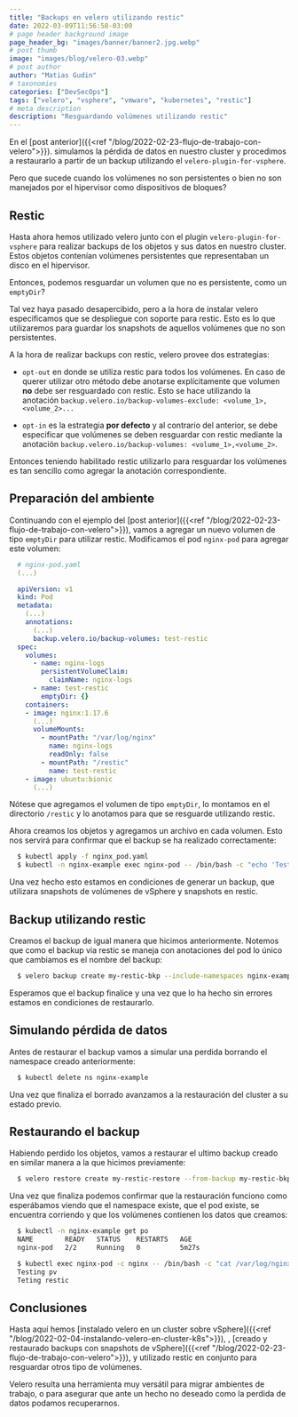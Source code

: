 ```yaml
---
title: "Backups en velero utilizando restic"
date: 2022-03-09T11:56:58-03:00
# page header background image
page_header_bg: "images/banner/banner2.jpg.webp"
# post thumb
image: "images/blog/velero-03.webp"
# post author
author: "Matias Gudin"
# taxonomies
categories: ["DevSecOps"]
tags: ["velero", "vsphere", "vmware", "kubernetes", "restic"]
# meta description
description: "Resguardando volúmenes utilizando restic"
---
```


En el [post anterior]({{<ref "/blog/2022-02-23-flujo-de-trabajo-con-velero">}}). 
simulamos la pérdida de datos en nuestro cluster y
procedimos a restaurarlo a partir de un backup utilizando el
`velero-plugin-for-vsphere`.

Pero que sucede cuando los volúmenes no son persistentes o bien no son manejados
por el hipervisor como dispositivos de bloques?

## Restic

Hasta ahora hemos utilizado velero junto con el plugin
`velero-plugin-for-vsphere` para realizar backups de los objetos y sus datos en
nuestro cluster. Estos objetos contenían volúmenes persistentes que representaban
un disco en el hipervisor.

Entonces, podemos resguardar un volumen que no es persistente, como un
`emptyDir`?

Tal vez haya pasado desapercibido, pero a la hora de instalar velero 
especificamos que se despliegue con soporte para restic. Esto es lo que
utilizaremos para guardar los snapshots de aquellos volúmenes que no son
persistentes.

A la hora de realizar backups con restic, velero provee dos estrategias:

* `opt-out` en donde se utiliza restic para todos los volúmenes. En caso de
  querer utilizar otro método debe anotarse explícitamente que volumen **no**
  debe ser resguardado con restic. Esto se hace utilizando la anotación
  `backup.velero.io/backup-volumes-exclude: <volume_1>,<volume_2>...`

* `opt-in` es la estrategia **por defecto** y al contrario del anterior, se
  debe especificar que volúmenes se deben resguardar con restic mediante la 
  anotación `backup.velero.io/backup-volumes: <volume_1>,<volume_2>`.

Entonces teniendo habilitado restic utilizarlo para resguardar los volúmenes es
tan sencillo como agregar la anotación correspondiente.


## Preparación del ambiente

Continuando con el ejemplo del
[post anterior]({{<ref "/blog/2022-02-23-flujo-de-trabajo-con-velero">}}), vamos
a agregar un nuevo volumen de tipo `emptyDir` para utilizar restic. Modificamos 
el pod `nginx-pod` para agregar este volumen:

```yaml
  # nginx-pod.yaml
  (...) 

  apiVersion: v1
  kind: Pod
  metadata:
    (...)
    annotations:
      (...)
      backup.velero.io/backup-volumes: test-restic
  spec:
    volumes:
      - name: nginx-logs
        persistentVolumeClaim:
          claimName: nginx-logs
      - name: test-restic
        emptyDir: {}
    containers:
    - image: nginx:1.17.6
      (...)
      volumeMounts:
        - mountPath: "/var/log/nginx"
          name: nginx-logs
          readOnly: false
        - mountPath: "/restic"
          name: test-restic
    - image: ubuntu:bionic
      (...)
```

Nótese que agregamos el volumen de tipo `emptyDir`, lo montamos en el directorio
`/restic` y lo anotamos para que se resguarde utilizando restic.


Ahora creamos los objetos y  agregamos un archivo en cada volumen. Esto nos 
servirá para confirmar que el backup se ha realizado correctamente:

```sh
  $ kubectl apply -f nginx_pod.yaml 
  $ kubectl -n nginx-example exec nginx-pod -- /bin/bash -c "echo 'Testing pv' > /var/log/nginx/test.txt && echo 'Teting restic' > /restic/test.txt"
```

Una vez hecho esto estamos en condiciones de generar un backup, que utilizara
snapshots de volúmenes de vSphere y snapshots en restic. 

## Backup utilizando restic

Creamos el backup de igual manera que hicimos anteriormente. Notemos que como el
backup via restic se maneja con anotaciones del pod lo único que cambiamos es
el nombre del backup:

```sh
  $ velero backup create my-restic-bkp --include-namespaces nginx-example
```

Esperamos que el backup finalice y una vez que lo ha hecho sin errores estamos en
condiciones de restaurarlo.

## Simulando pérdida de datos

Antes de restaurar el backup vamos a simular una perdida borrando el namespace
creado anteriormente:

```sh
  $ kubectl delete ns nginx-example
```

Una vez que finaliza el borrado avanzamos a la restauración del cluster a su
estado previo.

## Restaurando el backup

Habiendo perdido los objetos, vamos a restaurar el ultimo backup creado en
similar manera a la que hicimos previamente:

```sh
  $ velero restore create my-restic-restore --from-backup my-restic-bkp -w
```

Una vez que finaliza podemos confirmar que la restauración funciono como
esperábamos viendo que el namespace existe, que el pod existe, se encuentra
corriendo y que los volúmenes contienen los datos que creamos:

```sh
  $ kubectl -n nginx-example get po
  NAME        READY   STATUS    RESTARTS   AGE
  nginx-pod   2/2     Running   0          5m27s

  $ kubectl exec nginx-pod -c nginx -- /bin/bash -c "cat /var/log/nginx/test.txt && cat /restic/test.txt"
  Testing pv
  Teting restic
```

## Conclusiones

Hasta aquí hemos 
[instalado velero en un cluster sobre vSphere]({{<ref "/blog/2022-02-04-instalando-velero-en-cluster-k8s">}}),
,
[creado y restaurado backups con snapshots de vSphere]({{<ref "/blog/2022-02-23-flujo-de-trabajo-con-velero">}}),
y utilizado restic en conjunto para resguardar otros tipo de volúmenes.

Velero resulta una herramienta muy versátil para migrar ambientes de trabajo, o 
para asegurar que ante un hecho no deseado como la perdida de datos podamos 
recuperarnos.
